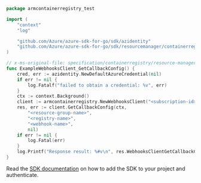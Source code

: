 ```go
package armcontainerregistry_test

import (
	"context"
	"log"

	"github.com/Azure/azure-sdk-for-go/sdk/azidentity"
	"github.com/Azure/azure-sdk-for-go/sdk/resourcemanager/containerregistry/armcontainerregistry"
)

// x-ms-original-file: specification/containerregistry/resource-manager/Microsoft.ContainerRegistry/stable/2021-09-01/examples/WebhookGetCallbackConfig.json
func ExampleWebhooksClient_GetCallbackConfig() {
	cred, err := azidentity.NewDefaultAzureCredential(nil)
	if err != nil {
		log.Fatalf("failed to obtain a credential: %v", err)
	}
	ctx := context.Background()
	client := armcontainerregistry.NewWebhooksClient("<subscription-id>", cred, nil)
	res, err := client.GetCallbackConfig(ctx,
		"<resource-group-name>",
		"<registry-name>",
		"<webhook-name>",
		nil)
	if err != nil {
		log.Fatal(err)
	}
	log.Printf("Response result: %#v\n", res.WebhooksClientGetCallbackConfigResult)
}
```

Read the [SDK documentation](https://github.com/Azure/azure-sdk-for-go/blob/sdk%2Fresourcemanager%2Fcontainerregistry%2Farmcontainerregistry%2Fv0.3.0/sdk/resourcemanager/containerregistry/armcontainerregistry/README.md) on how to add the SDK to your project and authenticate.
